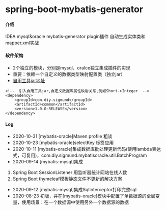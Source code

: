 # spring-boot-mybatis-generator

#### 介绍
IDEA mysql&oracle mybatis-generator plugin插件 自动生成实体类和mapper.xml实战

#### 软件架构
- 2个独立的模块，分别是mysql、oralce独立集成插件的实现
- 重要：依赖一个自定义的数据类型映射配置类（独立jar）
- [自用工具jar地址](https://gitee.com/ylm-sigmund/common)
```pom
<!--  引入自用工具jar,自定义数据库属性映射关系,例如Short->Integer  -->
<dependency>
    <groupId>com.diy.sigmund</groupId>
    <artifactId>common</artifactId>
    <version>1.0.0-RELEASE</version>
</dependency>
```

#### Log
- 2020-10-31 [mybatis-oracle]Maven profile 粗谈
- 2020-10-23 [mybatis-oracle]selectKey 标签应用
- 2020-10-11 [mybatis-oracle]集成数据库批处理更新代码(使用lambda表达式，可复用)，com.diy.sigmund.mybatisoracle.util.BatchProgram
- 2020-09-14 [mybatis-mysql]集成
1. Spring Boot SessionListener 用监听器统计网站在线人数
2. Spring Boot thymeleaf模板静态文件不更新的解决方案
- 2020-09-12 [mybatis-mysql]集成SqlInterceptor打印完整sql
- 2020-08-23 初版，并在[mybatis-oracle]模块中配置了单数据源的全局变量，使用场景：在一个数据源中使用另外一个数据源的数据